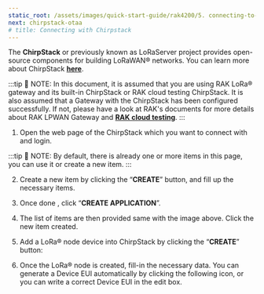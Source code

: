 ```yaml
---
static_root: /assets/images/quick-start-guide/rak4200/5. connecting-to-chirpstack
next: chirpstack-otaa
# title: Connecting with Chirpstack
---
```

<!-- ## Connecting with Chirpstack -->
The **ChirpStack** or previously known as LoRaServer project provides open-source components for building LoRaWAN® networks. You can learn more about ChirpStack [**here**](https://www.chirpstack.io/).

:::tip 📝 NOTE:
 In this document, it is  assumed that you are using RAK LoRa® gateway and its built-in ChirpStack or RAK cloud testing ChirpStack. It is also assumed that a Gateway with the ChirpStack has been configured successfully. If not, please have a look at RAK's documents for more details about RAK LPWAN Gateway and [**RAK cloud testing**](https://forum.rakwireless.com/t/rak-free-cloud-loraserver-for-testing/344).
:::

1. Open the web page of the ChirpStack which you want to connect with and login.
<rk-img
  :src="`${$frontmatter.static_root}/wgk31ykcgwp2gbzicmut.png`"
  width="100%"
  figure-number="1"
  caption="Chirpstack Default Window"
/>

:::tip 📝 NOTE:
 By default, there is already one or more items in this page, you can use it or create a new item.
:::

2. Create a new item by clicking the “**CREATE**” button, and fill up the necessary items.
<rk-img
  :src="`${$frontmatter.static_root}/l8na6pcdsvjl0lrqznyr.png`"
  width="100%"
  figure-number="2"
  caption="Chirpstack Creating Application"
/>

3. Once done , click “**CREATE APPLICATION**”.
<rk-img
  :src="`${$frontmatter.static_root}/zcxqc0pe6vquherzw521.png`"
  width="100%"
  figure-number="3"
  caption="Chirpstack Applications Available"
/>

4. The list of items are then provided same with the image above. Click the new item created.
<rk-img
  :src="`${$frontmatter.static_root}/r2ikjxdaluvfxbqhaccc.png`"
  width="100%"
  figure-number="4"
  caption=" Applications Page in Chirpstack"
/>

5. Add a LoRa® node device into ChirpStack by clicking the “**CREATE**” button:
<rk-img
  :src="`${$frontmatter.static_root}/sdrlazcgfseimitslo6u.png`"
  width="100%"
  figure-number="5"
  caption="Chirpstack Adding LoRa® Node into the  RAK4 LPWAN Evaluation Board "
/>

6. Once the LoRa® node is created, fill-in  the necessary data. You can generate a Device EUI automatically by clicking the following icon, or you can write a correct Device EUI in the edit box.
<rk-img
  :src="`${$frontmatter.static_root}/bx0hvot72klwrnznnbig.png`"
  width="100%"
  figure-number="6"
  caption="Chirpstack Adding Parameters in the LoRa® Node"
/>

